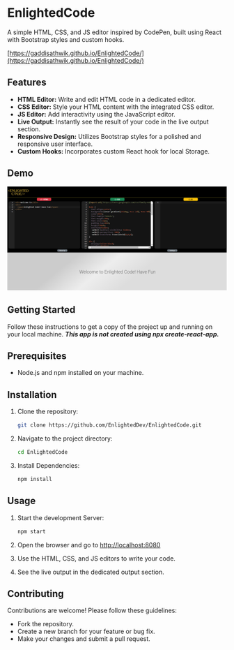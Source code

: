 # EnlightedCode

A simple HTML, CSS, and JS editor inspired by CodePen, built using React with Bootstrap styles and custom hooks.

[https://gaddisathwik.github.io/EnlightedCode/](https://gaddisathwik.github.io/EnlightedCode/)


## Features

- **HTML Editor:** Write and edit HTML code in a dedicated editor.
- **CSS Editor:** Style your HTML content with the integrated CSS editor.
- **JS Editor:** Add interactivity using the JavaScript editor.
- **Live Output:** Instantly see the result of your code in the live output section.
- **Responsive Design:** Utilizes Bootstrap styles for a polished and responsive user interface.
- **Custom Hooks:** Incorporates custom React hook for local Storage.

## Demo

![](Image.png)

## Getting Started

Follow these instructions to get a copy of the project up and running on your local machine. ***This app is not created using npx create-react-app.***

## Prerequisites

- Node.js and npm installed on your machine.

## Installation

1. Clone the repository:

   ```bash
   git clone https://github.com/EnlightedDev/EnlightedCode.git

2. Navigate to the project directory:

    ```bash
    cd EnlightedCode

3. Install Dependencies:

     ```bash
     npm install

## Usage

1. Start the development Server:

     ```bash
     npm start

2. Open the browser and go to [http://localhost:8080](http://localhost:8080)

3. Use the HTML, CSS, and JS editors to write your code.

4. See the live output in the dedicated output section.


## Contributing

Contributions are welcome! Please follow these guidelines:

* Fork the repository.
* Create a new branch for your feature or bug fix.
* Make your changes and submit a pull request.
